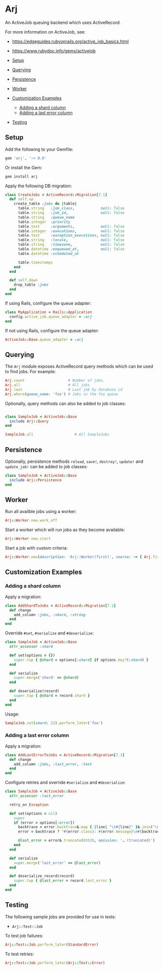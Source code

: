 # Arj

An ActiveJob queuing backend which uses ActiveRecord. 

For more information on ActiveJob, see:

- https://edgeguides.rubyonrails.org/active_job_basics.html
- https://www.rubydoc.info/gems/activejob

- [Setup](#setup)
- [Querying](#querying)
- [Persistence](#persistence)
- [Worker](#worker)
- [Customization Examples](#customization-examples)
  * [Adding a shard column](#adding-a-shard-column)
  * [Adding a last error column](#adding-a-last-error-column)
- [Testing](#testing)

## Setup

Add the following to your Gemfile:

```ruby
gem 'arj', '~> 0.0'
```

Or install the Gem:

```bash
gem install arj
```

Apply the following DB migration:

```ruby
class CreateJobs < ActiveRecord::Migration[7.1]
  def self.up
    create_table :jobs do |table|
      table.string   :job_class,            null: false
      table.string   :job_id,               null: false
      table.string   :queue_name
      table.integer  :priority
      table.text     :arguments,            null: false
      table.integer  :executions,           null: false
      table.text     :exception_executions, null: false
      table.string   :locale,               null: false
      table.string   :timezone,             null: false
      table.datetime :enqueued_at,          null: false
      table.datetime :scheduled_at

      table.timestamps
    end
  end

  def self.down
    drop_table :jobs
  end
end
```

If using Rails, configure the queue adapter:

```ruby
class MyApplication < Rails::Application
  config.active_job.queue_adapter = :arj
end
```

If not using Rails, configure the queue adapter:

```ruby
ActiveJob::Base.queue_adapter = :arj
```

## Querying

The `Arj` module exposes ActiveRecord query methods which can be used to find jobs. For example:

```ruby
Arj.count                    # Number of jobs.
Arj.all                      # All jobs
Arj.last                     # Last job by database id
Arj.where(queue_name: 'foo') # Jobs in the foo queue
```

Optionally, query methods can also be added to job classes:

```ruby

class SampleJob < ActiveJob::Base
  include Arj::Query
end
```

```ruby
SampleJob.all                   # All SampleJobs
```

## Persistence

Optionally, persistence methods `reload`, `save!`, `destroy!`, `update!` and `update_job!` can be added to job classes:

```ruby
class SampleJob < ActiveJob::Base
  include Arj::Persistence
end
```

## Worker

Run all availble jobs using a worker:

```ruby
Arj::Worker.new.work_off
```

Start a worker which will run jobs as they become available:

```ruby
Arj::Worker.new.start
```

Start a job with custom criteria:

```ruby
Arj::Worker.new(description: 'Arj::Worker(first)', source: -> { Arj.first }).start
```

## Customization Examples

### Adding a shard column

Apply a migration:

```ruby
class AddShardToJobs < ActiveRecord::Migration[7.1]
  def change
    add_column :jobs, :shard, :string
  end
end
```

Override `#set`, `#serialize` and `#deserialize`:

```ruby
class SampleJob < ActiveJob::Base
  attr_accessor :shard

  def set(options = {})
    super.tap { @shard = options[:shard] if options.key?(:shard) }
  end

  def serialize
    super.merge('shard' => @shard)
  end

  def deserialize(record)
    super.tap { @shard = record.shard }
  end
end
```

Usage:

```ruby
SampleJob.set(shard: 22).perform_later('foo')
```

### Adding a last error column

Apply a migration:

```ruby
class AddLastErrorToJobs < ActiveRecord::Migration[7.1]
  def change
    add_column :jobs, :last_error, :text
  end
end
```

Configure retries and override `#serialize` and `#deserialize`:

```ruby
class SampleJob < ActiveJob::Base
  attr_accessor :last_error

  retry_on Exception

  def set(options = nil)
    super
    if (error = options[:error])
      backtrace = error.backtrace&.map { |line| "\t#{line}" }&.join("\n")
      error = backtrace ? "#{error.class}: #{error.message}\n#{backtrace}" : "#{error.class}: #{error.message}"

      @last_error = error&.truncate(65535, omission: '… (truncated)')
    end
  end

  def serialize
    super.merge('last_error' => @last_error)
  end

  def deserialize_record(record)
    super.tap { @last_error = record.last_error }
  end
end
```

## Testing

The following sample jobs are provided for use in tests:

- `Arj::Test::Job`

To test job failures:

```ruby
Arj::Test::Job.perform_later(StandardError)
```

To test retries:
```ruby
Arj::Test::Job.perform_later(Arj::Test::Error)
```
